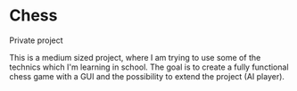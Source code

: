# Chess
Private project

This is a medium sized project, where I am trying to use some of the technics which I'm learning in school. The goal is to create a fully
functional chess game with a GUI and the possibility to extend the project (AI player).
